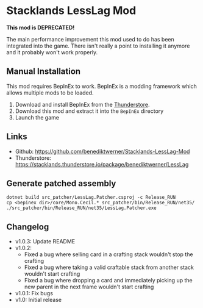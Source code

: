 # Stacklands LessLag Mod

**This mod is DEPRECATED!**

The main performance improvement this mod used to do has been integrated into the game.
There isn't really a point to installing it anymore and it probably won't work properly.

## Manual Installation

This mod requires BepInEx to work. BepInEx is a modding framework which allows multiple mods to be loaded.

1. Download and install BepInEx from the [Thunderstore](https://stacklands.thunderstore.io/package/BepInEx/BepInExPack_Stacklands/).
2. Download this mod and extract it into the `BepInEx` directory
3. Launch the game

## Links

- Github: https://github.com/benediktwerner/Stacklands-LessLag-Mod
- Thunderstore: https://stacklands.thunderstore.io/package/benediktwerner/LessLag

## Generate patched assembly

```
dotnet build src_patcher/LessLag.Patcher.csproj -c Release_RUN
cp <bepinex dir>/core/Mono.Cecil.* src_patcher/bin/Release_RUN/net35/
./src_patcher/bin/Release_RUN/net35/LessLag.Patcher.exe
```

## Changelog

- v1.0.3: Update README
- v1.0.2:
  - Fixed a bug where selling card in a crafting stack wouldn't stop the crafting
  - Fixed a bug where taking a valid craftable stack from another stack wouldn't start crafting
  - Fixed a bug where dropping a card and immediately picking up the new parent in the next frame wouldn't start crafting
- v1.0.1: Fix bugs
- v1.0: Initial release
